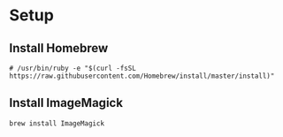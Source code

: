 # Setup
## Install Homebrew
```
# /usr/bin/ruby -e "$(curl -fsSL https://raw.githubusercontent.com/Homebrew/install/master/install)"
```

## Install ImageMagick
```
brew install ImageMagick
```
